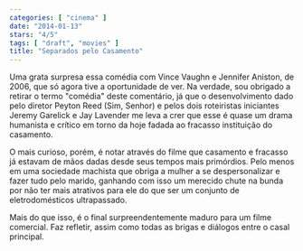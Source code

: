 ```yaml
---
categories: [ "cinema" ]
date: "2014-01-13"
stars: "4/5"
tags: [ "draft", "movies" ]
title: "Separados pelo Casamento"
---
```

Uma grata surpresa essa comédia com Vince Vaughn e Jennifer Aniston, de 2006, que só agora tive a oportunidade de ver. Na verdade, sou obrigado a retirar o termo "comédia" deste comentário, já que o desenvolvimento dado pelo diretor Peyton Reed (Sim, Senhor) e pelos dois roteiristas iniciantes Jeremy Garelick e Jay Lavender me leva a crer que esse é quase um drama humanista e crítico em torno da hoje fadada ao fracasso instituição do casamento.

O mais curioso, porém, é notar através do filme que casamento e fracasso já estavam de mãos dadas desde seus tempos mais primórdios. Pelo menos em uma sociedade machista que obriga a mulher a se despersonalizar e fazer tudo pelo marido, ganhando com isso um merecido chute na bunda por não ter mais atrativos para ele do que ser um conjunto de eletrodomésticos ultrapassado.

Mais do que isso, é o final surpreendentemente maduro para um filme comercial. Faz refletir, assim como todas as brigas e diálogos entre o casal principal.
